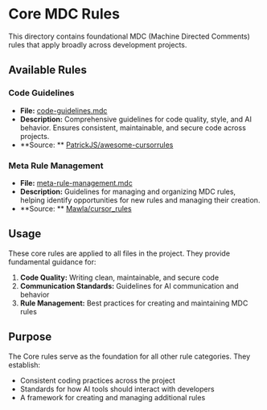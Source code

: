 # Core MDC Rules

This directory contains foundational MDC (Machine Directed Comments) rules that apply broadly across
development projects.

## Available Rules

### Code Guidelines

- **File:** [code-guidelines.mdc](code-guidelines.mdc)
- **Description:** Comprehensive guidelines for code quality, style, and AI behavior. Ensures
  consistent, maintainable, and secure code across projects.
- **Source:
  ** [PatrickJS/awesome-cursorrules](https://github.com/PatrickJS/awesome-cursorrules/blob/main/rules/code-guidelines-cursorrules-prompt-file/.cursorrules)

### Meta Rule Management

- **File:** [meta-rule-management.mdc](meta-rule-management.mdc)
- **Description:** Guidelines for managing and organizing MDC rules, helping identify opportunities
  for new rules and managing their creation.
- **Source:
  ** [Mawla/cursor_rules](https://github.com/Mawla/cursor_rules/blob/main/.cursor/rules/meta-rule-management.mdc)

## Usage

These core rules are applied to all files in the project. They provide fundamental guidance for:

1. **Code Quality:** Writing clean, maintainable, and secure code
2. **Communication Standards:** Guidelines for AI communication and behavior
3. **Rule Management:** Best practices for creating and maintaining MDC rules

## Purpose

The Core rules serve as the foundation for all other rule categories. They establish:

- Consistent coding practices across the project
- Standards for how AI tools should interact with developers
- A framework for creating and managing additional rules
